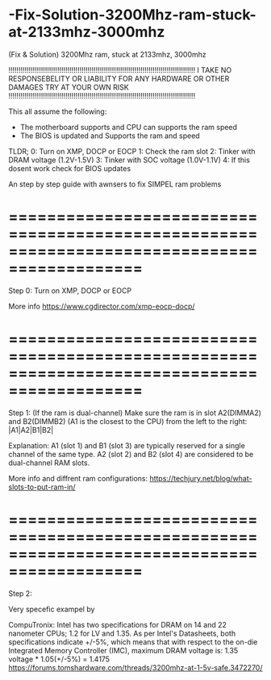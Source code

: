 # -Fix-Solution-3200Mhz-ram-stuck-at-2133mhz-3000mhz

(Fix & Solution) 3200Mhz ram, stuck at 2133mhz, 3000mhz

!!!!!!!!!!!!!!!!!!!!!!!!!!!!!!!!!!!!!!!!!!!!!!!!!!!!!!!!!!!!!!!!!!!!!!!!!!!!!!!!!!!!!!!!!!!!
I TAKE NO RESPONSEBELITY OR LIABILITY FOR ANY HARDWARE OR OTHER DAMAGES TRY AT YOUR OWN RISK
!!!!!!!!!!!!!!!!!!!!!!!!!!!!!!!!!!!!!!!!!!!!!!!!!!!!!!!!!!!!!!!!!!!!!!!!!!!!!!!!!!!!!!!!!!!!

This all assume the following:
- The motherboard supports and CPU can supports the ram speed
- The BIOS is updated and Supports the ram and speed


TLDR;
0: Turn on XMP, DOCP or EOCP
1: Check the ram slot
2: Tinker with DRAM voltage (1.2V-1.5V)
3: Tinker with SOC voltage (1.0V-1.1V)
4: If this dosent work check for BIOS updates


An step by step guide with awnsers to fix SIMPEL ram problems

============================================================================================
============================================================================================

Step 0:
Turn on XMP, DOCP or EOCP

More info
https://www.cgdirector.com/xmp-eocp-docp/

============================================================================================
============================================================================================

Step 1:
(If the ram is dual-channel)
Make sure the ram is in slot A2(DIMMA2) and B2(DIMMB2)
(A1 is the closest to the CPU)
from the left to the right: |A1|A2|B1|B2|

Explanation:
A1 (slot 1) and B1 (slot 3) are typically reserved for a single channel of the same type.
A2 (slot 2) and B2 (slot 4) are considered to be dual-channel RAM slots.

More info and diffrent ram configurations:
https://techjury.net/blog/what-slots-to-put-ram-in/

============================================================================================
============================================================================================

Step 2:




Very specefic exampel by 

CompuTronix:
Intel has two specifications for DRAM on 14 and 22 nanometer CPUs; 1.2 for LV and 1.35.
As per Intel's Datasheets, both specifications indicate +/-5%,
which means that with respect to the on-die Integrated Memory Controller (IMC),
maximum DRAM voltage is:
1.35 voltage * 1.05(+/-5%) = 1.4175
https://forums.tomshardware.com/threads/3200mhz-at-1-5v-safe.3472270/
